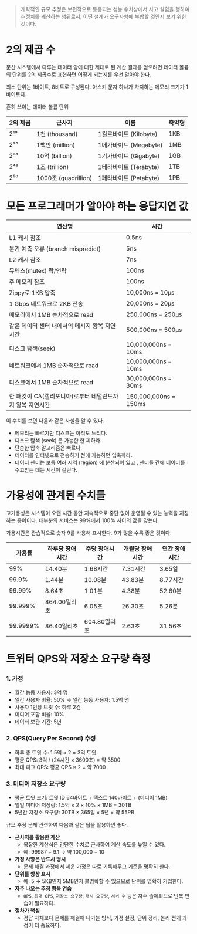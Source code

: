 > 개략적인 규모 추정은 보편적으로 통용되는 성능 수치상에서 사고 실험을 행하여 추정치를 계산하는 행위로서, 어떤 설계가 요구사항에 부합할 것인지 보기 위한 것이다.
> 

# 2의 제곱 수

분산 시스템에서 다루는 데이터 양에 대한 제대로 된 계산 결과를 얻으려면 데이터 볼륨의 단위를 2의 제곱수로 표현하면 어떻게 되는지를 우선 알아야 한다.

최소 단위는 1바이트, 8비트로 구성된다. 아스키 문자 하나가 차지하는 메모리 크기가 1바이트다.

흔히 쓰이는 데이터 볼륨 단위

| 2의 제곱 | 근사치 | 이름 | 축약형 |
| --- | --- | --- | --- |
| 2¹⁰ | 1천 (thousand) | 1킬로바이트 (Kilobyte) | 1KB |
| 2²⁰ | 1백만 (million) | 1메가바이트 (Megabyte) | 1MB |
| 2³⁰ | 10억 (billion) | 1기가바이트 (Gigabyte) | 1GB |
| 2⁴⁰ | 1조 (trillion) | 1테라바이트 (Terabyte) | 1TB |
| 2⁵⁰ | 1000조 (quadrillion) | 1페타바이트 (Petabyte) | 1PB |

# 모든 프로그래머가 알아야 하는 응답지연 값

| 연산명 | 시간 |
| --- | --- |
| L1 캐시 참조 | 0.5ns |
| 분기 예측 오류 (branch mispredict) | 5ns |
| L2 캐시 참조 | 7ns |
| 뮤텍스(mutex) 락/언락 | 100ns |
| 주 메모리 참조 | 100ns |
| Zippy로 1KB 압축 | 10,000ns = 10µs |
| 1 Gbps 네트워크로 2KB 전송 | 20,000ns = 20µs |
| 메모리에서 1MB 순차적으로 read | 250,000ns = 250µs |
| 같은 데이터 센터 내에서의 메시지 왕복 지연시간 | 500,000ns = 500µs |
| 디스크 탐색(seek) | 10,000,000ns = 10ms |
| 네트워크에서 1MB 순차적으로 read | 10,000,000ns = 10ms |
| 디스크에서 1MB 순차적으로 read | 30,000,000ns = 30ms |
| 한 패킷이 CA(캘리포니아)로부터 네덜란드까지 왕복 지연시간 | 150,000,000ns = 150ms |

이 수치를 보면 다음과 같은 사실을 알 수 있다.

- 메모리는 빠르지만 디스크는 아직도 느리다.
- 디스크 탐색 (seek) 은 가능한 한 피하라.
- 단순한 압축 알고리즘은 빠르다.
- 데이터를 인터넷으로 전송하기 전에 가능하면 압축하라.
- 데이터 센터는 보통 여러 지역 (region) 에 분산되어 있고 , 센터들 간에 데이터를 주고받는 데는 시간이 걸린다.

# 가용성에 관계된 수치들

고가용성은 시스템이 오랜 시간 동안 지속적으로 중단 없이 운영될 수 있는 능력을 지칭하는 용어이다. 대부분의 서비스는 99%에서 100% 사이의 값을 갖는다.

가용시간은 관습적으로 숫자 9를 사용해 표시한다. 9가 많을 수록 좋은 것이다.

| 가용률 | 하루당 장애시간 | 주당 장애시간 | 개월당 장애시간 | 연간 장애시간 |
| --- | --- | --- | --- | --- |
| 99% | 14.40분 | 1.68시간 | 7.31시간 | 3.65일 |
| 99.9% | 1.44분 | 10.08분 | 43.83분 | 8.77시간 |
| 99.99% | 8.64초 | 1.01분 | 4.38분 | 52.60분 |
| 99.999% | 864.00밀리초 | 6.05초 | 26.30초 | 5.26분 |
| 99.9999% | 86.40밀리초 | 604.80밀리초 | 2.63초 | 31.56초 |

# 트위터 QPS와 저장소 요구량 측정

### 1. 가정

- 월간 능동 사용자: 3억 명
- 일간 사용자 비율: 50% → 일간 능동 사용자: 1.5억 명
- 사용자 1인당 트윗 수: 하루 2건
- 미디어 포함 비율: 10%
- 데이터 보관 기간: 5년

### 2. QPS(Query Per Second) 추정

- 하루 총 트윗 수: 1.5억 × 2 = 3억 트윗
- 평균 QPS: 3억 / (24시간 × 3600초) = 약 3500
- 최대 피크 QPS: 평균 QPS × 2 = 약 7000

### 3. 미디어 저장소 요구량

- 평균 트윗 크기: 트윗 ID 64바이트 + 텍스트 140바이트 + (미디어 1MB)
- 일일 미디어 저장량: 1.5억 × 2 × 10% × 1MB = 30TB
- 5년간 저장소 요구량: 30TB × 365일 × 5년 = 약 55PB

규모 추정 문제 관련하여 다음과 같은 팁을 활용하면 좋다.

- **근사치를 활용한 계산**
    - 복잡한 계산식은 간단한 수치로 근사하여 계산 속도를 높일 수 있다.
    - 예: 99987 ÷ 9.1 → 약 100,000 ÷ 10
- **가정 사항은 반드시 명시**
    - 문제 해결 과정에서 세운 가정은 따로 기록해두고 기준을 명확히 한다.
- **단위를 항상 표시**
    - 예: 5 → 5KB인지 5MB인지 불명확할 수 있으므로 단위를 명확히 기입한다.
- **자주 나오는 추정 항목 연습**
    - `QPS`, `최대 QPS`, `저장소 요구량`, `캐시 요구량`, `서버 수` 등은 자주 출제되므로 반복 연습이 필요하다.
- **절차가 핵심**
    - 정답 자체보다 문제를 해결해 나가는 방식, 가정 설정, 단위 정리, 논리 전개 과정이 더 중요하다.
